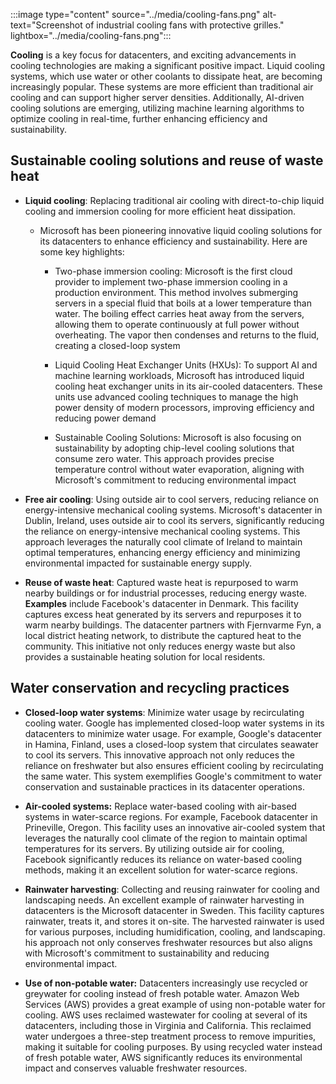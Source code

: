 :::image type="content" source="../media/cooling-fans.png" alt-text="Screenshot of industrial cooling fans with protective grilles." lightbox="../media/cooling-fans.png":::

**Cooling** is a key focus for datacenters, and exciting advancements in cooling technologies are making a significant positive impact. Liquid cooling systems, which use water or other coolants to dissipate heat, are becoming increasingly popular. These systems are more efficient than traditional air cooling and can support higher server densities. Additionally, AI-driven cooling solutions are emerging, utilizing machine learning algorithms to optimize cooling in real-time, further enhancing efficiency and sustainability.

## Sustainable cooling solutions and reuse of waste heat

- **Liquid cooling**: Replacing traditional air cooling with direct-to-chip liquid cooling and immersion cooling for more efficient heat dissipation.

  - Microsoft has been pioneering innovative liquid cooling solutions for its datacenters to enhance efficiency and sustainability. Here are some key highlights:

    - Two-phase immersion cooling: Microsoft is the first cloud provider to implement two-phase immersion cooling in a production environment. This method involves submerging servers in a special fluid that boils at a lower temperature than water. The boiling effect carries heat away from the servers, allowing them to operate continuously at full power without overheating. The vapor then condenses and returns to the fluid, creating a closed-loop system 

    - Liquid Cooling Heat Exchanger Units (HXUs): To support AI and machine learning workloads, Microsoft has introduced liquid cooling heat exchanger units in its air-cooled datacenters. These units use advanced cooling techniques to manage the high power density of modern processors, improving efficiency and reducing power demand

    - Sustainable Cooling Solutions: Microsoft is also focusing on sustainability by adopting chip-level cooling solutions that consume zero water. This approach provides precise temperature control without water evaporation, aligning with Microsoft's commitment to reducing environmental impact

- **Free air cooling**: Using outside air to cool servers, reducing reliance on energy-intensive mechanical cooling systems. Microsoft's datacenter in Dublin, Ireland, uses outside air to cool its servers, significantly reducing the reliance on energy-intensive mechanical cooling systems. This approach leverages the naturally cool climate of Ireland to maintain optimal temperatures, enhancing energy efficiency and minimizing environmental impacted for sustainable energy supply.

- **Reuse of waste heat**: Captured waste heat is repurposed to warm nearby buildings or for industrial processes, reducing energy waste. **Examples** include Facebook's datacenter in Denmark. This facility captures excess heat generated by its servers and repurposes it to warm nearby buildings. The datacenter partners with Fjernvarme Fyn, a local district heating network, to distribute the captured heat to the community. This initiative not only reduces energy waste but also provides a sustainable heating solution for local residents.

## Water conservation and recycling practices

- **Closed-loop water systems**: Minimize water usage by recirculating cooling water. Google has implemented closed-loop water systems in its datacenters to minimize water usage. For example, Google's datacenter in Hamina, Finland, uses a closed-loop system that circulates seawater to cool its servers. This innovative approach not only reduces the reliance on freshwater but also ensures efficient cooling by recirculating the same water. This system exemplifies Google's commitment to water conservation and sustainable practices in its datacenter operations.

- **Air-cooled systems:** Replace water-based cooling with air-based systems in water-scarce regions. For example, Facebook datacenter in Prineville, Oregon. This facility uses an innovative air-cooled system that leverages the naturally cool climate of the region to maintain optimal temperatures for its servers. By utilizing outside air for cooling, Facebook significantly reduces its reliance on water-based cooling methods, making it an excellent solution for water-scarce regions.

- **Rainwater harvesting**: Collecting and reusing rainwater for cooling and landscaping needs. An excellent example of rainwater harvesting in datacenters is the Microsoft datacenter in Sweden. This facility captures rainwater, treats it, and stores it on-site. The harvested rainwater is used for various purposes, including humidification, cooling, and landscaping. his approach not only conserves freshwater resources but also aligns with Microsoft's commitment to sustainability and reducing environmental impact.

- **Use of non-potable water:** Datacenters increasingly use recycled or greywater for cooling instead of fresh potable water. Amazon Web Services (AWS) provides a great example of using non-potable water for cooling. AWS uses reclaimed wastewater for cooling at several of its datacenters, including those in Virginia and California. This reclaimed water undergoes a three-step treatment process to remove impurities, making it suitable for cooling purposes. By using recycled water instead of fresh potable water, AWS significantly reduces its environmental impact and conserves valuable freshwater resources.